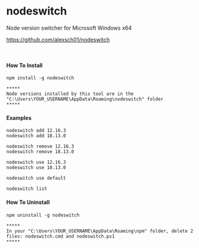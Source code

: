 # nodeswitch

Node version switcher for Microsoft Windows x64

https://github.com/alexsch01/nodeswitch

<br>

#### How To Install

```
npm install -g nodeswitch

*****
Node versions installed by this tool are in the "C:\Users\YOUR_USERNAME\AppData\Roaming\nodeswitch" folder
*****
```

#### Examples

```
nodeswitch add 12.16.3
nodeswitch add 18.13.0

nodeswitch remove 12.16.3
nodeswitch remove 18.13.0

nodeswitch use 12.16.3
nodeswitch use 18.13.0

nodeswitch use default

nodeswitch list
```

#### How To Uninstall

```
npm uninstall -g nodeswitch

*****
In your "C:\Users\YOUR_USERNAME\AppData\Roaming\npm" folder, delete 2 files: nodeswitch.cmd and nodeswitch.ps1
*****
```
